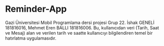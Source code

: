 # Reminder-App
Gazi Üniversitesi Mobil Programlama dersi projesi Grup 22. İshak GENELİ 181816016, Mehmet Eren BALLI 181816006.
Bu, kullanıcıdan veri (Tarih, Saat ve Mesaj) alan ve verilen tarih ve saatte kullanıcıyı bilgilendiren temel bir hatırlatma uygulamasıdır.
